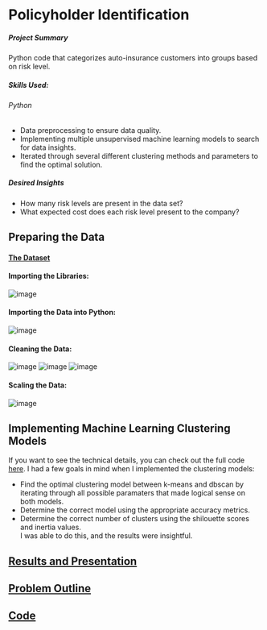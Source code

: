 # Policyholder Identification
##### Project Summary
Python code that categorizes auto-insurance customers into groups based on risk level.
##### Skills Used:
###### Python
* Data preprocessing to ensure data quality.
* Implementing multiple unsupervised machine learning models to search for data insights. 
* Iterated through several different clustering methods and parameters to find the optimal solution. 
##### Desired Insights
* How many risk levels are present in the data set?
* What expected cost does each risk level present to the company?

## Preparing the Data
#### [The Dataset](https://github.com/benjammin97/PolicyholderIdentification/blob/main/auto_policies_2020.csv) 
#### Importing the Libraries:
![image](https://user-images.githubusercontent.com/65525140/212584423-cbb7d171-ef71-4f8e-a498-46ccd8bb39f5.png)

#### Importing the Data into Python:
![image](https://user-images.githubusercontent.com/65525140/212584544-a0497d66-5770-4612-8f22-4fe3c6d8fe35.png)

#### Cleaning the Data:
![image](https://user-images.githubusercontent.com/65525140/212584723-ca92618c-0302-4732-a3e7-4ec8d8696716.png)
![image](https://user-images.githubusercontent.com/65525140/212584827-fc2631bd-8ee5-4049-949c-7864529c6977.png)
![image](https://user-images.githubusercontent.com/65525140/212584980-87128cfd-ffa1-4b14-995d-4ef19cddba1e.png)

#### Scaling the Data:
![image](https://user-images.githubusercontent.com/65525140/212585219-d49f1c71-dcdb-4955-9b5a-0f205db47f6e.png)

## Implementing Machine Learning Clustering Models
If you want to see the technical details, you can check out the full code [here](https://github.com/benjammin97/PolicyholderIdentification/blob/main/CategorizingPolicyholders.py).
I had a few goals in mind when I implemented the clustering models:
* Find the optimal clustering model between k-means and dbscan by iterating through all possible paramaters that made logical sense on both models.
* Determine the correct model using the appropriate accuracy metrics.
* Determine the correct number of clusters using the shilouette scores and inertia values.  
I was able to do this, and the results were insightful.

## [Results and Presentation](https://github.com/benjammin97/PolicyholderIdentification/blob/main/Categorizing%20Policyholders%20with%20Unsupervised%20Learning.pptx)

## [Problem Outline](https://github.com/benjammin97/PolicyholderIdentification/blob/main/MSC550%20Fall%202021%20Midterm.pdf)
## [Code](https://github.com/benjammin97/PolicyholderIdentification/blob/main/CategorizingPolicyholders.py)


